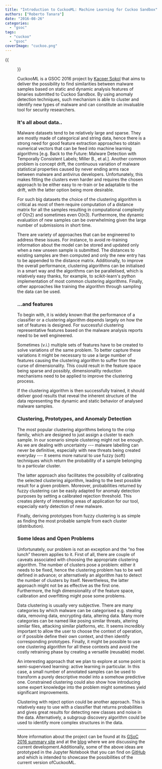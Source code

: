 ```yaml
---
title: "Introduction to CuckooML: Machine Learning for Cuckoo Sandbox"
authors: ["Roberto Tanara"]
date: "2016-08-26"
categories: 
  - "gsoc"
tags: 
  - "cuckoo"
  - "gsoc"
coverImage: "cuckoo.png"
---
```

{{<figure src="images/banner.png" alt="Banner" width="50%">}}

CuckooML is a GSOC 2016 project by [Kacper Sokol](https://github.com/So-Cool/) that aims to deliver the possibility to find similarities between malware samples based on static and dynamic analysis features of binaries submitted to Cuckoo Sandbox. By using anomaly detection techniques, such mechanism is able to cluster and identify new types of malware and can constitute an invaluable tool for security researchers.

### It's all about data..

Malware datasets tend to be relatively large and sparse. They are mostly made of categorical and string data, hence there is a strong need for good feature extraction approaches to obtain numerical vectors that can be feed into machine learning algorithms \[e.g. Back to the Future: Malware Detection with Temporally Consistent Labels; Miller B., et al.\]. Another common problem is concept drift, the continuous variation of malware statistical properties caused by never ending arms race between malware and antivirus developers. Unfortunately, this makes fitting the clusters even harder and requires the chosen approach to be either easy to re-train or be adaptable to the drift, with the latter option being more desirable.

For such big datasets the choice of the clustering algorithm is critical as most of them require computation of a distance matrix for all the samples resulting in computational complexity of O(n2) and sometimes even O(n3). Furthermore, the dynamic evaluation of new samples can be overwhelming given the large number of submissions in short time.

There are variety of approaches that can be engineered to address these issues. For instance, to avoid re-training information about the model can be stored and updated only when a new unseen sample is submitted. The distances to existing samples are then computed and only the new entry has to be appended to the distance matrix. Additionally, to improve the overall performance, clustering algorithms can be initialised in a smart way and the algorithms can be parallelised, which is relatively easy thanks, for example, to scikit-learn's python implementation of most common clustering algorithms. Finally, other approaches like training the algorithm through sampling the data can be used.

### ...and features

To begin with, it is widely known that the performance of a classifier or a clustering algorithm depends largely on how the set of features is designed. For successful clustering representative features based on the malware analysis reports need to be well engineered.

Sometimes (v.i.) multiple sets of features have to be created to solve variations of the same problem. To better capture these variations it might be necessary to use a large number of features causing the clustering algorithm to suffer from the curse of dimensionality. This could result in the feature space being sparse and possibly, dimensionality reduction mechanisms need to be applied to improve the clustering process.

If the clustering algorithm is then successfully trained, it should deliver good results that reveal the inherent structure of the data representing the dynamic and static behavior of analysed malware samples.

### Clustering, Prototypes, and Anomaly Detection

The most popular clustering algorithms belong to the crisp family, which are designed to just assign a cluster to each sample. In our scenario simple clustering might not be enough. As we are dealing with uncertainty --- malware labelling can never be definitive, especially with new threats being created everyday --- it seems more natural to use fuzzy (soft) techniques which return the probability of a sample belonging to a particular cluster.

The latter approach also facilitates the possibility of calibrating the selected clustering algorithm, leading to the best possible result for a given problem. Moreover, probabilities returned by fuzzy clustering can be easily adapted for anomaly detection purposes by setting a calibrated rejection threshold. This creates plenty of interesting areas of application for our tool, especially early detection of new malware.

Finally, deriving prototypes from fuzzy clustering is as simple as finding the most probable sample from each cluster (distribution).

### Some Ideas and Open Problems

Unfortunately, our problem is not an exception and the “no free lunch” theorem applies to it. First of all, there are couple of caveats associated with choosing the appropriate clustering algorithm. The number of clusters pose a problem: either it needs to be fixed, hence the clustering problem has to be well defined in advance; or alternatively an algorithm has to detect the number of clusters by itself. Nevertheless, the latter approach might not be as effective as the first one. Furthermore, the high dimensionality of the feature space, calibration and overfitting might pose some problems.

Data clustering is usually very subjective. There are many categories by which malware can be categorised e.g. stealing data, removing data, encrypting data, altering data. Many more categories can be named like posing similar threats, altering similar files, attacking similar platforms, etc. It seems incredibly important to allow the user to choose the context of operation, or if possible define their own context, and then identify corresponding prototypes. Finally, it might be possible to use one clustering algorithm for all these contexts and avoid the costly retraining phase by creating a versatile (reusable) model.

An interesting approach that we plan to explore at some point is semi-supervised learning: active learning in particular. In this case, a small number of annotated samples can be used to transform a purely descriptive model into a somehow predictive one. Constrained clustering could also show how introducing some expert knowledge into the problem might sometimes yield significant improvements.

Clustering with reject option could be another approach. This is relatively easy to use with a classifier that returns probabilities and gives great results for detecting new classes and noise in the data. Alternatively, a subgroup discovery algorithm could be used to identify more complex structures in the data.

* * *

More information about the project can be found at its [GSoC 2016 summary site](https://honeynet.github.io/cuckooml/2016/08/21/gsoc16-summary/) and at the [blog](http://honeynet.github.io/cuckooml/blog/) where we are discussing the current development.Additionally, some of the above ideas are prototyped in the Jupyter Notebook that you can find on [GitHub](https://render.githubusercontent.com/view/ipynb?commit=50fb0eff5c0d702c1d60a44b189534489cd302e1&enc_url=68747470733a2f2f7261772e67697468756275736572636f6e74656e742e636f6d2f686f6e65796e65742f6375636b6f6f6d6c2f353066623065666635633064373032633164363061343462313839353334343839636433303265312f6578616d706c65732f6375636b6f6f6d6c2e6970796e62&nwo=honeynet%2Fcuckooml&path=examples%2Fcuckooml.ipynb&repository_id=56984886#cuckooml) and which is intended to showcase the possibilities of the current version ofCuckooML.
